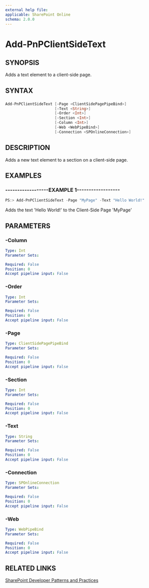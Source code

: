 ```yaml
---
external help file:
applicable: SharePoint Online
schema: 2.0.0
---
```

# Add-PnPClientSideText

## SYNOPSIS
Adds a text element to a client-side page.

## SYNTAX 

### 
```powershell
Add-PnPClientSideText [-Page <ClientSidePagePipeBind>]
                      [-Text <String>]
                      [-Order <Int>]
                      [-Section <Int>]
                      [-Column <Int>]
                      [-Web <WebPipeBind>]
                      [-Connection <SPOnlineConnection>]
```

## DESCRIPTION
Adds a new text element to a section on a client-side page.

## EXAMPLES

### ------------------EXAMPLE 1------------------
```powershell
PS:> Add-PnPClientSideText -Page "MyPage" -Text "Hello World!"
```

Adds the text 'Hello World!' to the Client-Side Page 'MyPage'

## PARAMETERS

### -Column


```yaml
Type: Int
Parameter Sets: 

Required: False
Position: 0
Accept pipeline input: False
```

### -Order


```yaml
Type: Int
Parameter Sets: 

Required: False
Position: 0
Accept pipeline input: False
```

### -Page


```yaml
Type: ClientSidePagePipeBind
Parameter Sets: 

Required: False
Position: 0
Accept pipeline input: False
```

### -Section


```yaml
Type: Int
Parameter Sets: 

Required: False
Position: 0
Accept pipeline input: False
```

### -Text


```yaml
Type: String
Parameter Sets: 

Required: False
Position: 0
Accept pipeline input: False
```

### -Connection


```yaml
Type: SPOnlineConnection
Parameter Sets: 

Required: False
Position: 0
Accept pipeline input: False
```

### -Web


```yaml
Type: WebPipeBind
Parameter Sets: 

Required: False
Position: 0
Accept pipeline input: False
```

## RELATED LINKS

[SharePoint Developer Patterns and Practices](http://aka.ms/sppnp)